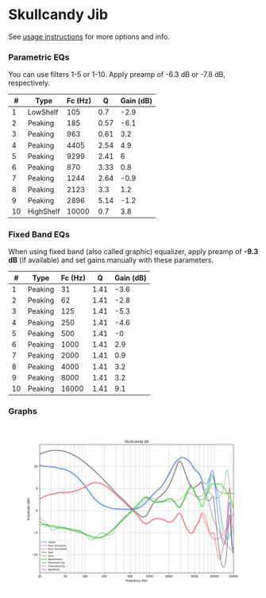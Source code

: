 # Skullcandy Jib
See [usage instructions](https://github.com/jaakkopasanen/AutoEq#usage) for more options and info.

### Parametric EQs
You can use filters 1-5 or 1-10. Apply preamp of -6.3 dB or -7.8 dB, respectively.

|   # | Type      |   Fc (Hz) |    Q |   Gain (dB) |
|-----|-----------|-----------|------|-------------|
|   1 | LowShelf  |       105 | 0.7  |        -2.9 |
|   2 | Peaking   |       185 | 0.57 |        -6.1 |
|   3 | Peaking   |       963 | 0.61 |         3.2 |
|   4 | Peaking   |      4405 | 2.54 |         4.9 |
|   5 | Peaking   |      9299 | 2.41 |         6   |
|   6 | Peaking   |       870 | 3.33 |         0.8 |
|   7 | Peaking   |      1244 | 2.64 |        -0.9 |
|   8 | Peaking   |      2123 | 3.3  |         1.2 |
|   9 | Peaking   |      2896 | 5.14 |        -1.2 |
|  10 | HighShelf |     10000 | 0.7  |         3.8 |

### Fixed Band EQs
When using fixed band (also called graphic) equalizer, apply preamp of **-9.3 dB** (if available) and set gains manually with these parameters.

|   # | Type    |   Fc (Hz) |    Q |   Gain (dB) |
|-----|---------|-----------|------|-------------|
|   1 | Peaking |        31 | 1.41 |        -3.6 |
|   2 | Peaking |        62 | 1.41 |        -2.8 |
|   3 | Peaking |       125 | 1.41 |        -5.3 |
|   4 | Peaking |       250 | 1.41 |        -4.6 |
|   5 | Peaking |       500 | 1.41 |        -0   |
|   6 | Peaking |      1000 | 1.41 |         2.9 |
|   7 | Peaking |      2000 | 1.41 |         0.9 |
|   8 | Peaking |      4000 | 1.41 |         3.2 |
|   9 | Peaking |      8000 | 1.41 |         3.2 |
|  10 | Peaking |     16000 | 1.41 |         9.1 |

### Graphs
![](./Skullcandy%20Jib.png)
